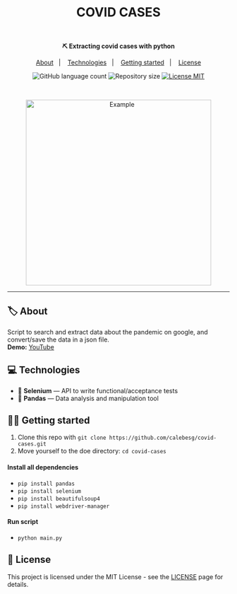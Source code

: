 <h1 align="center">COVID CASES</h1>
<br>

<p align="center"><b>⛏ Extracting covid cases with python</b></p>

<p align="center">
  <a href="#-About">About</a>&nbsp;&nbsp;&nbsp;|&nbsp;&nbsp;&nbsp;
  <a href="#-Technologies">Technologies</a>&nbsp;&nbsp;&nbsp;|&nbsp;&nbsp;&nbsp;
  <a href="#-Getting-started">Getting started</a>&nbsp;&nbsp;&nbsp;|&nbsp;&nbsp;&nbsp;
  <a href="#-License">License</a>
</p>

<p align="center">
  <img alt="GitHub language count" src="https://img.shields.io/github/languages/count/calebesg/covid-cases">

  <img alt="Repository size" src="https://img.shields.io/github/repo-size/calebesg/covid-cases">

  <a href="https://opensource.org/licenses/MIT">
    <img src="https://img.shields.io/badge/License-MIT-green.svg" alt="License MIT">
  </a>
</p>

<br>

<p align="center">
  <img src="https://user-images.githubusercontent.com/36782514/114316451-073e3f00-9ada-11eb-87d8-53e60925874a.png" alt="Example" height="420">
</p>

<hr />

## 🏷️ About

Script to search and extract data about the pandemic on google, and convert/save the data in a json file.
<br/>
**Demo:** [YouTube](https://www.youtube.com/watch?v=Ictss2yMjtY)

## 💻 Technologies

- 🧪 **Selenium** — API to write functional/acceptance tests
- 🐼 **Pandas** — Data analysis and manipulation tool

## 🏃💨 Getting started

1. Clone this repo with ``git clone https://github.com/calebesg/covid-cases.git``
2. Move yourself to the doe directory: ``cd covid-cases``

#### Install all dependencies

- ``pip install pandas``
- ``pip install selenium``
- ``pip install beautifulsoup4``
- ``pip install webdriver-manager``

#### Run script

- ``python main.py``

## 📝 License

This project is licensed under the MIT License - see the [LICENSE](https://opensource.org/licenses/MIT) page for details.
